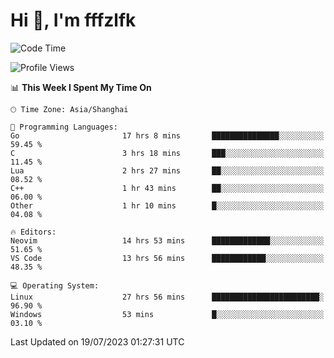 # Hi 👋, I'm fffzlfk

<!--START_SECTION:waka-->
![Code Time](http://img.shields.io/badge/Code%20Time-322%20hrs%2059%20mins-blue)

![Profile Views](http://img.shields.io/badge/Profile%20Views-0-blue)

📊 **This Week I Spent My Time On** 

```text
🕑︎ Time Zone: Asia/Shanghai

💬 Programming Languages: 
Go                       17 hrs 8 mins       ███████████████░░░░░░░░░░   59.45 % 
C                        3 hrs 18 mins       ███░░░░░░░░░░░░░░░░░░░░░░   11.45 % 
Lua                      2 hrs 27 mins       ██░░░░░░░░░░░░░░░░░░░░░░░   08.52 % 
C++                      1 hr 43 mins        ██░░░░░░░░░░░░░░░░░░░░░░░   06.00 % 
Other                    1 hr 10 mins        █░░░░░░░░░░░░░░░░░░░░░░░░   04.08 % 

🔥 Editors: 
Neovim                   14 hrs 53 mins      █████████████░░░░░░░░░░░░   51.65 % 
VS Code                  13 hrs 56 mins      ████████████░░░░░░░░░░░░░   48.35 % 

💻 Operating System: 
Linux                    27 hrs 56 mins      ████████████████████████░   96.90 % 
Windows                  53 mins             █░░░░░░░░░░░░░░░░░░░░░░░░   03.10 % 
```


 Last Updated on 19/07/2023 01:27:31 UTC
<!--END_SECTION:waka-->
